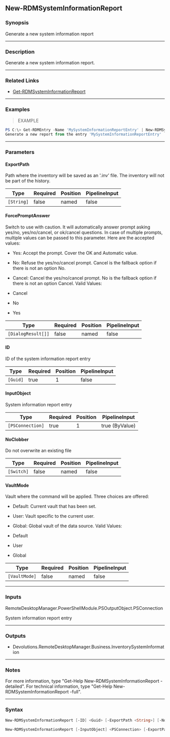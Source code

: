 New-RDMSystemInformationReport
------------------------------

### Synopsis
Generate a new system information report

---

### Description

Generate a new system information report.

---

### Related Links
* [Get-RDMSystemInformationReport](Get-RDMSystemInformationReport)

---

### Examples
> EXAMPLE

```PowerShell
PS C:\> Get-RDMEntry -Name 'MySystemInformationReportEntry' | New-RDMSystemInformationReport
Generate a new report from the entry 'MySystemInformationReportEntry'
```

---

### Parameters
#### **ExportPath**
Path where the inventory will be saved as an '.inv' file. The inventory will not be part of the history.

|Type      |Required|Position|PipelineInput|
|----------|--------|--------|-------------|
|`[String]`|false   |named   |false        |

#### **ForcePromptAnswer**
Switch to use with caution. It will automatically answer prompt asking yes/no, yes/no/cancel, or ok/cancel questions. In case of multiple prompts, multiple values can be passed to this parameter. Here are the accepted values:
* Yes: Accept the prompt. Cover the OK and Automatic value.
* No: Refuse the yes/no/cancel prompt. Cancel is the fallback option if there is not an option No.
* Cancel: Cancel the yes/no/cancel prompt. No is the fallback option if there is not an option Cancel.
Valid Values:

* Cancel
* No
* Yes

|Type              |Required|Position|PipelineInput|
|------------------|--------|--------|-------------|
|`[DialogResult[]]`|false   |named   |false        |

#### **ID**
ID of the system information report entry

|Type    |Required|Position|PipelineInput|
|--------|--------|--------|-------------|
|`[Guid]`|true    |1       |false        |

#### **InputObject**
System information report entry

|Type            |Required|Position|PipelineInput |
|----------------|--------|--------|--------------|
|`[PSConnection]`|true    |1       |true (ByValue)|

#### **NoClobber**
Do not overwrite an existing file

|Type      |Required|Position|PipelineInput|
|----------|--------|--------|-------------|
|`[Switch]`|false   |named   |false        |

#### **VaultMode**
Vault where the command will be applied. Three choices are offered:
* Default: Current vault that has been set.
* User: Vault specific to the current user.
* Global: Global vault of the data source.
Valid Values:

* Default
* User
* Global

|Type         |Required|Position|PipelineInput|
|-------------|--------|--------|-------------|
|`[VaultMode]`|false   |named   |false        |

---

### Inputs
RemoteDesktopManager.PowerShellModule.PSOutputObject.PSConnection

System information report entry

---

### Outputs
* Devolutions.RemoteDesktopManager.Business.InventorySystemInformation

---

### Notes
For more information, type "Get-Help New-RDMSystemInformationReport -detailed". For technical information, type "Get-Help New-RDMSystemInformationReport -full".

---

### Syntax
```PowerShell
New-RDMSystemInformationReport [-ID] <Guid> [-ExportPath <String>] [-NoClobber] [-VaultMode <Default | User | Global>] [-ForcePromptAnswer <Cancel | No | Yes>] [<CommonParameters>]
```
```PowerShell
New-RDMSystemInformationReport [-InputObject] <PSConnection> [-ExportPath <String>] [-NoClobber] [-VaultMode <Default | User | Global>] [-ForcePromptAnswer <Cancel | No | Yes>] [<CommonParameters>]
```
